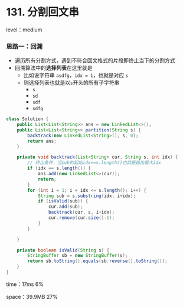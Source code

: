 # 131. 分割回文串

level：medium

### 思路一：回溯

- 遍历所有分割方式，遇到不符合回文格式的片段即终止当下的分割方式
- 回溯算法中的**选择列表**在这里就是
  - 比如说字符串 `asdfg`，`idx = 1`，也就是对应 `s`
  - 则选择列表也就是以`s`开头的所有子字符串
    - `s`
    - `sd`
    - `sdf`
    - `sdfg`

```java
class Solution {
    public List<List<String>> ans = new LinkedList<>();
    public List<List<String>> partition(String s) {
        backtrack(new LinkedList<String>(), s, 0);
        return ans;
    }

    private void backtrack(List<String> cur, String s, int idx) {
        // 终止条件，当sub的起始idx==s.length()也就是超出最大idx
        if (idx == s.length()) {
            ans.add(new LinkedList<>(cur));
            return;
        }
        for (int i = 1; i + idx <= s.length(); i++) {
            String sub = s.substring(idx, i+idx);
            if (isValid(sub)) {
                cur.add(sub);
                backtrack(cur, s, i+idx);
                cur.remove(cur.size()-1);
            }
        }

    }

    private boolean isValid(String s) {
        StringBuffer sb = new StringBuffer(s);
        return sb.toString().equals(sb.reverse().toString());
    }
}
```

time：17ms 6%

space：39.9MB 27%